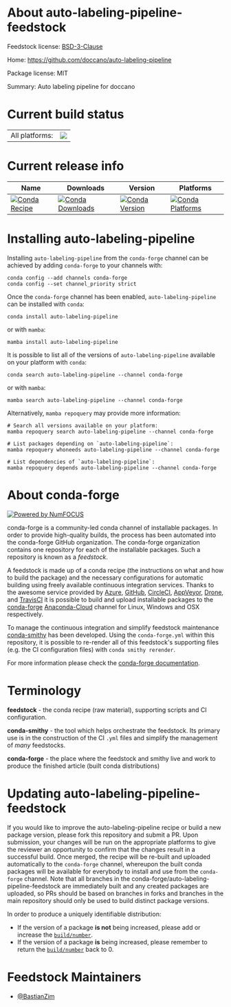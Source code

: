 About auto-labeling-pipeline-feedstock
======================================

Feedstock license: [BSD-3-Clause](https://github.com/conda-forge/auto-labeling-pipeline-feedstock/blob/main/LICENSE.txt)

Home: https://github.com/doccano/auto-labeling-pipeline

Package license: MIT

Summary: Auto labeling pipeline for doccano

Current build status
====================


<table><tr><td>All platforms:</td>
    <td>
      <a href="https://dev.azure.com/conda-forge/feedstock-builds/_build/latest?definitionId=13329&branchName=main">
        <img src="https://dev.azure.com/conda-forge/feedstock-builds/_apis/build/status/auto-labeling-pipeline-feedstock?branchName=main">
      </a>
    </td>
  </tr>
</table>

Current release info
====================

| Name | Downloads | Version | Platforms |
| --- | --- | --- | --- |
| [![Conda Recipe](https://img.shields.io/badge/recipe-auto--labeling--pipeline-green.svg)](https://anaconda.org/conda-forge/auto-labeling-pipeline) | [![Conda Downloads](https://img.shields.io/conda/dn/conda-forge/auto-labeling-pipeline.svg)](https://anaconda.org/conda-forge/auto-labeling-pipeline) | [![Conda Version](https://img.shields.io/conda/vn/conda-forge/auto-labeling-pipeline.svg)](https://anaconda.org/conda-forge/auto-labeling-pipeline) | [![Conda Platforms](https://img.shields.io/conda/pn/conda-forge/auto-labeling-pipeline.svg)](https://anaconda.org/conda-forge/auto-labeling-pipeline) |

Installing auto-labeling-pipeline
=================================

Installing `auto-labeling-pipeline` from the `conda-forge` channel can be achieved by adding `conda-forge` to your channels with:

```
conda config --add channels conda-forge
conda config --set channel_priority strict
```

Once the `conda-forge` channel has been enabled, `auto-labeling-pipeline` can be installed with `conda`:

```
conda install auto-labeling-pipeline
```

or with `mamba`:

```
mamba install auto-labeling-pipeline
```

It is possible to list all of the versions of `auto-labeling-pipeline` available on your platform with `conda`:

```
conda search auto-labeling-pipeline --channel conda-forge
```

or with `mamba`:

```
mamba search auto-labeling-pipeline --channel conda-forge
```

Alternatively, `mamba repoquery` may provide more information:

```
# Search all versions available on your platform:
mamba repoquery search auto-labeling-pipeline --channel conda-forge

# List packages depending on `auto-labeling-pipeline`:
mamba repoquery whoneeds auto-labeling-pipeline --channel conda-forge

# List dependencies of `auto-labeling-pipeline`:
mamba repoquery depends auto-labeling-pipeline --channel conda-forge
```


About conda-forge
=================

[![Powered by
NumFOCUS](https://img.shields.io/badge/powered%20by-NumFOCUS-orange.svg?style=flat&colorA=E1523D&colorB=007D8A)](https://numfocus.org)

conda-forge is a community-led conda channel of installable packages.
In order to provide high-quality builds, the process has been automated into the
conda-forge GitHub organization. The conda-forge organization contains one repository
for each of the installable packages. Such a repository is known as a *feedstock*.

A feedstock is made up of a conda recipe (the instructions on what and how to build
the package) and the necessary configurations for automatic building using freely
available continuous integration services. Thanks to the awesome service provided by
[Azure](https://azure.microsoft.com/en-us/services/devops/), [GitHub](https://github.com/),
[CircleCI](https://circleci.com/), [AppVeyor](https://www.appveyor.com/),
[Drone](https://cloud.drone.io/welcome), and [TravisCI](https://travis-ci.com/)
it is possible to build and upload installable packages to the
[conda-forge](https://anaconda.org/conda-forge) [Anaconda-Cloud](https://anaconda.org/)
channel for Linux, Windows and OSX respectively.

To manage the continuous integration and simplify feedstock maintenance
[conda-smithy](https://github.com/conda-forge/conda-smithy) has been developed.
Using the ``conda-forge.yml`` within this repository, it is possible to re-render all of
this feedstock's supporting files (e.g. the CI configuration files) with ``conda smithy rerender``.

For more information please check the [conda-forge documentation](https://conda-forge.org/docs/).

Terminology
===========

**feedstock** - the conda recipe (raw material), supporting scripts and CI configuration.

**conda-smithy** - the tool which helps orchestrate the feedstock.
                   Its primary use is in the construction of the CI ``.yml`` files
                   and simplify the management of *many* feedstocks.

**conda-forge** - the place where the feedstock and smithy live and work to
                  produce the finished article (built conda distributions)


Updating auto-labeling-pipeline-feedstock
=========================================

If you would like to improve the auto-labeling-pipeline recipe or build a new
package version, please fork this repository and submit a PR. Upon submission,
your changes will be run on the appropriate platforms to give the reviewer an
opportunity to confirm that the changes result in a successful build. Once
merged, the recipe will be re-built and uploaded automatically to the
`conda-forge` channel, whereupon the built conda packages will be available for
everybody to install and use from the `conda-forge` channel.
Note that all branches in the conda-forge/auto-labeling-pipeline-feedstock are
immediately built and any created packages are uploaded, so PRs should be based
on branches in forks and branches in the main repository should only be used to
build distinct package versions.

In order to produce a uniquely identifiable distribution:
 * If the version of a package **is not** being increased, please add or increase
   the [``build/number``](https://docs.conda.io/projects/conda-build/en/latest/resources/define-metadata.html#build-number-and-string).
 * If the version of a package **is** being increased, please remember to return
   the [``build/number``](https://docs.conda.io/projects/conda-build/en/latest/resources/define-metadata.html#build-number-and-string)
   back to 0.

Feedstock Maintainers
=====================

* [@BastianZim](https://github.com/BastianZim/)

